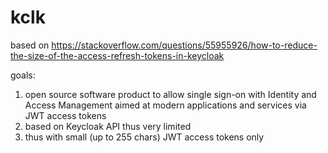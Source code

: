 # kclk

based on 
https://stackoverflow.com/questions/55955926/how-to-reduce-the-size-of-the-access-refresh-tokens-in-keycloak

goals:
1. open source software product to allow single sign-on with Identity and Access Management aimed at modern applications and services via JWT access tokens
2. based on Keycloak API thus very limited
3. thus with small (up to 255 chars) JWT access tokens only


